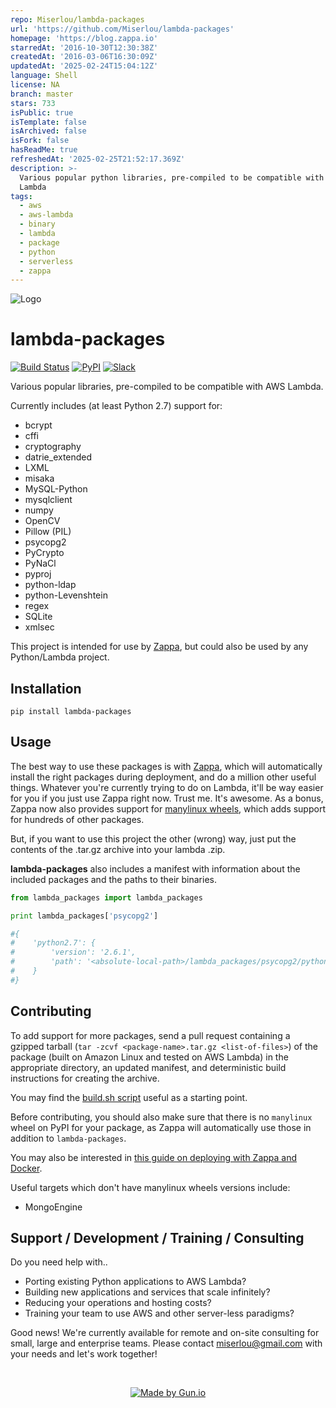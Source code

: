 ```yaml
---
repo: Miserlou/lambda-packages
url: 'https://github.com/Miserlou/lambda-packages'
homepage: 'https://blog.zappa.io'
starredAt: '2016-10-30T12:30:38Z'
createdAt: '2016-03-06T16:30:09Z'
updatedAt: '2025-02-24T15:04:12Z'
language: Shell
license: NA
branch: master
stars: 733
isPublic: true
isTemplate: false
isArchived: false
isFork: false
hasReadMe: true
refreshedAt: '2025-02-25T21:52:17.369Z'
description: >-
  Various popular python libraries, pre-compiled to be compatible with AWS
  Lambda
tags:
  - aws
  - aws-lambda
  - binary
  - lambda
  - package
  - python
  - serverless
  - zappa
---
```


![Logo](http://i.imgur.com/AlmKP2q.png)

# lambda-packages
[![Build Status](https://travis-ci.org/Miserlou/lambda-packages.svg)](https://travis-ci.org/Miserlou/lambda-packages)
[![PyPI](https://img.shields.io/pypi/v/lambda-packages.svg)](https://pypi.python.org/pypi/lambda-packages)
[![Slack](https://img.shields.io/badge/chat-slack-ff69b4.svg)](https://slack.zappa.io)

Various popular libraries, pre-compiled to be compatible with AWS Lambda.

Currently includes (at least Python 2.7) support for:

* bcrypt
* cffi
* cryptography
* datrie_extended
* LXML
* misaka
* MySQL-Python
* mysqlclient
* numpy
* OpenCV
* Pillow (PIL)
* psycopg2
* PyCrypto
* PyNaCl
* pyproj
* python-ldap
* python-Levenshtein
* regex
* SQLite
* xmlsec

This project is intended for use by [Zappa](https://github.com/Miserlou/Zappa), but could also be used by any Python/Lambda project.

## Installation

    pip install lambda-packages

## Usage

The best way to use these packages is with [Zappa](https://github.com/Miserlou/Zappa), which will automatically install the right packages during deployment, and do a million other useful things. Whatever you're currently trying to do on Lambda, it'll be way easier for you if you just use Zappa right now. Trust me. It's awesome. As a bonus, Zappa now also provides support for [manylinux wheels](https://blog.zappa.io/posts/zappa-adds-support-for-manylinux-wheels), which adds support for hundreds of other packages.

But, if you want to use this project the other (wrong) way, just put the contents of the .tar.gz archive into your lambda .zip.

**lambda-packages** also includes a manifest with information about the included packages and the paths to their binaries.

```python
from lambda_packages import lambda_packages

print lambda_packages['psycopg2']

#{
#    'python2.7': {
#        'version': '2.6.1',
#        'path': '<absolute-local-path>/lambda_packages/psycopg2/python2.7-psycopg2-2.6.1.tar.gz'
#    }
#}
```

## Contributing

To add support for more packages, send a pull request containing a gzipped tarball (`tar -zcvf <package-name>.tar.gz <list-of-files>`) of the package (built on Amazon Linux and tested on AWS Lambda) in the appropriate directory, an updated manifest, and deterministic build instructions for creating the archive.

You may find the [build.sh script](https://github.com/Miserlou/lambda-packages/blob/master/lambda_packages/cryptography/build.sh) useful as a starting point.

Before contributing, you should also make sure that there is no `manylinux` wheel on PyPI for your package, as Zappa will automatically use those in addition to `lambda-packages`.

You may also be interested in [this guide on deploying with Zappa and Docker](https://blog.zappa.io/posts/simplified-aws-lambda-deployments-with-docker-and-zappa).

Useful targets which don't have manylinux wheels versions include:

* MongoEngine

## Support / Development / Training / Consulting

Do you need help with..

  * Porting existing Python applications to AWS Lambda?
  * Building new applications and services that scale infinitely?
  * Reducing your operations and hosting costs?
  * Training your team to use AWS and other server-less paradigms?

Good news! We're currently available for remote and on-site consulting for small, large and enterprise teams. Please contact <miserlou@gmail.com> with your needs and let's work together!

<br />
<p align="center">
  <a href="https://gun.io"><img src="http://i.imgur.com/M7wJipR.png" alt="Made by Gun.io"/></a>
</p>
